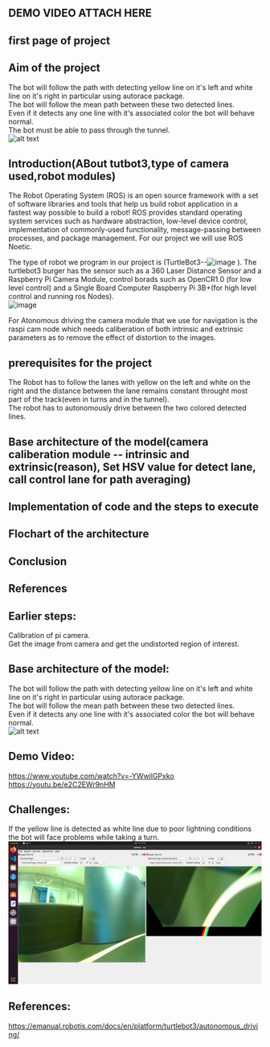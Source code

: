 ## DEMO VIDEO ATTACH HERE 
## first page of project

## Aim of the project
The bot will follow the path with detecting yellow line on it's left and white line on it's right in particular using autorace package.\
The bot will follow the mean path between these two detected lines.\
Even if it detects any one line with it's associated color the bot will behave normal.\
The bot must be able to pass through the tunnel. \
![alt text](https://github.com/Reetika12795/RoboticProject_2022/blob/main/1668436334462.jpg)

## Introduction(ABout tutbot3,type of camera used,robot modules)
The Robot Operating System (ROS) is an open source framework with a set of software libraries and tools that help us build robot application in a fastest way possible to build a robot! ROS provides standard operating system services such as hardware abstraction, low-level device control, implementation of commonly-used functionality, message-passing between processes, and package management. For our project we will use ROS Noetic.

The type of robot we program in our project is (TurtleBot3--![image](https://user-images.githubusercontent.com/33001160/206558392-fd1ff07e-a34f-487a-8b09-8f9e70f2838f.png)
). The turtlebot3 burger has the sensor such as a 360 Laser Distance Sensor and a Raspberry Pi Camera Module, control borads such as OpenCR1.0 (for low level control) and a Single Board Computer Raspberry Pi 3B+(for high level control and running ros Nodes). \
![image](https://user-images.githubusercontent.com/33001160/206553899-782737e8-cb23-4a91-888a-da50709cfb9a.png)

For Atonomous driving the camera module that we use for navigation is the raspi cam node which needs caliberation of both intrinsic and extrinsic parameters as to remove the effect of distortion to the images.


## prerequisites for the project
The Robot has to follow the lanes with yellow on the left and white on the right and the distance between the lane remains constant throught most part of the track(even in turns and in the tunnel). \
The robot has to autonomously drive between the two colored detected lines.



## Base architecture of the model(camera caliberation module -- intrinsic and extrinsic(reason), Set HSV value for detect lane, call control lane for path averaging)
## Implementation of code and the steps to execute
## Flochart of the architecture
## Conclusion
## References





## Earlier steps:
Calibration of pi camera.\
Get the image from camera and get the undistorted region of interest.

## Base architecture of the model:
The bot will follow the path with detecting yellow line on it's left and white line on it's right in particular using autorace package.\
The bot will follow the mean path between these two detected lines.\
Even if it detects any one line with it's associated color the bot will behave normal.\
![alt text](https://github.com/Reetika12795/RoboticProject_2022/blob/main/1668436334462.jpg)

## Demo Video:
https://www.youtube.com/watch?v=-YWwjlGPxko \
https://youtu.be/e2C2EWr9nHM

## Challenges:
If the yellow line is detected as white line due to poor lightning conditions the bot will face problems while taking a turn.
![alt text](https://github.com/Reetika12795/RoboticProject_2022/blob/main/Screenshot%20from%202022-11-14%2016-16-17.png)


## References:
https://emanual.robotis.com/docs/en/platform/turtlebot3/autonomous_driving/
